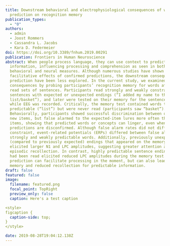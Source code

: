 ```yaml
---
title: Downstream behavioral and electrophysiological consequences of word
  prediction on recognition memory
publication_types:
  - "0"
authors:
  - admin
  - Joost Rommers
  - Cassandra L. Jacobs
  - Kara D. Federmeier
doi: https://doi.org/10.3389/fnhum.2019.00291
publication: Frontiers in Human Neuroscience
abstract: When people process language, they can use context to predict upcoming
  information, influencing processing and comprehension as seen in both
  behavioral and neural measures. Although numerous studies have shown immediate
  facilitative effects of confirmed predictions, the downstream consequences of
  prediction have been less explored. In the current study, we examined those
  consequences by probing participants’ recognition memory for words after they
  read sets of sentences. Participants read strongly and weakly constraining
  sentences with expected or unexpected endings (“I added my name to the
  list/basket”), and later were tested on their memory for the sentence endings
  while EEG was recorded. Critically, the memory test contained words that were
  predictable (“list”) but were never read (participants saw “basket”).
  Behaviorally, participants showed successful discrimination between old and
  new items, but false alarmed to the expected-item lures more often than to new
  items, showing that predicted words or concepts can linger, even when
  predictions are disconfirmed. Although false alarm rates did not differ by
  constraint, event-related potentials (ERPs) differed between false alarms to
  strongly and weakly predictable words. Additionally, previously unexpected
  (compared to previously expected) endings that appeared on the memory test
  elicited larger N1 and LPC amplitudes, suggesting greater attention and
  episodic recollection. In contrast, highly predictable sentence endings that
  had been read elicited reduced LPC amplitudes during the memory test. Thus,
  prediction can facilitate processing in the moment, but can also lead to false
  memory and reduced recollection for predictable information.
draft: false
featured: false
image:
  filename: featured.png
  focal_point: TopRight
  preview_only: false
  caption: Here's a test caption

<style>
figcaption {
  caption-side: top;
}
</style>

date: 2019-08-28T19:04:12.138Z
---
```

